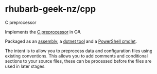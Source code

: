 # rhubarb-geek-nz/cpp
C preprocessor

Implements the [C preprocessor](https://en.wikipedia.org/wiki/C_preprocessor) in C#.

Packaged as an [assembly](CPreProcessor/README.md), a [dotnet tool](cpp/README.md) and a [PowerShell cmdlet](cpp/README.md).

The intent is to allow you to preprocess data and configuration files using existing conventions. This allows you to add comments and conditional sections to your source files, these can be processed before the files are used in later stages.

